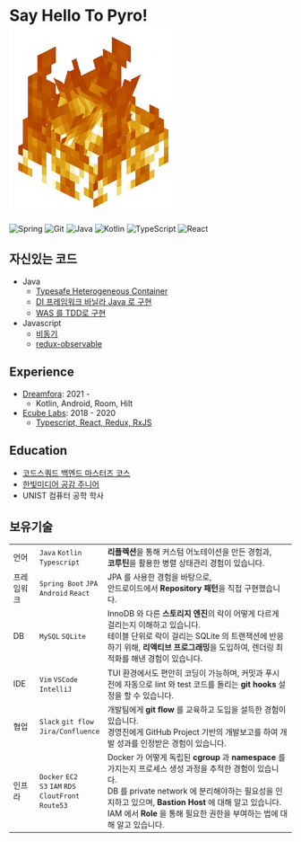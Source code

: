 # Say Hello To Pyro! <img src="img/fire.gif">

![Spring](https://img.shields.io/badge/spring-%236DB33F.svg?style=for-the-badge&logo=spring&logoColor=white)
![Git](https://img.shields.io/badge/git-%23F05033.svg?style=for-the-badge&logo=git&logoColor=white)
![Java](https://img.shields.io/badge/java-%23ED8B00.svg?style=for-the-badge&logo=java&logoColor=white)
![Kotlin](https://img.shields.io/badge/kotlin-%230095D5.svg?style=for-the-badge&logo=kotlin&logoColor=white)
![TypeScript](https://img.shields.io/badge/typescript-%23007ACC.svg?style=for-the-badge&logo=typescript&logoColor=white)
![React](https://img.shields.io/badge/react-%2320232a.svg?style=for-the-badge&logo=react&logoColor=%2361DAFB)

## 자신있는 코드

- Java
  - [Typesafe Heterogeneous Container](https://github.com/ghojeong/Effective-Java-Study/blob/main/pyro/item33.md)
  - [DI 프레임워크 바닐라 Java 로 구현](https://github.com/ghojeong/playground/tree/main/dependency/src/main/java/ioc)
  - [WAS 를 TDD로 구현](https://github.com/ghojeong/jwp-was)
- Javascript
  - [비동기](https://github.com/ghojeong/resume/blob/master/code/js/runTasks.js)
  - [redux-observable](https://github.com/ghojeong/resume/blob/master/code/README.md)

## Experience

- [Dreamfora](https://dreamfora.com/): 2021 -
  - Kotlin, Android, Room, Hilt
- [Ecube Labs](https://www.ecubelabs.com/): 2018 - 2020
  - [Typescript, React, Redux, RxJS](https://github.com/ghojeong/resume/blob/master/ecubelabs/README.md)

## Education

- [코드스쿼드 백엔드 마스터즈 코스](https://codesquad.kr/page/masters/be.html)
- [한빛미디어 공감 주니어](http://www.hanbit.co.kr/store/education/edu_view.html?p_code=S3414110334)
- UNIST 컴퓨터 공학 학사

## 보유기술

||||
|--|--|--|
|언어|`Java` `Kotlin` <br> `Typescript`|**리플렉션**을 통해 커스텀 어노테이션을 만든 경험과, <br> **코루틴**을 활용한 병렬 상태관리 경험이 있습니다.|
|프레임워크|`Spring Boot` `JPA` <br> `Android` `React`|JPA 를 사용한 경험을 바탕으로, <br> 안드로이드에서 **Repository 패턴**을 직접 구현했습니다.|
|DB|`MySQL` `SQLite`|InnoDB 와 다른 **스토리지 엔진**의 락이 어떻게 다르게 걸리는지 이해하고 있습니다. <br> 테이블 단위로 락이 걸리는 SQLite 의 트랜잭션에 반응하기 위해, **리액티브 프로그래밍**을 도입하여, 렌더링 최적화를 해낸 경험이 있습니다.|
|IDE|`Vim` `VSCode` <br> `IntelliJ` |TUI 환경에서도 편안히 코딩이 가능하며, 커밋과 푸시 전에 자동으로 lint 와 test 코드를 돌리는 **git hooks** 설정을 할 수 있습니다.|
|협업|`Slack` `git flow` <br> `Jira/Confluence`|개발팀에게 **git flow** 를 교육하고 도입을 설득한 경험이 있습니다. <br> 경영진에게 GitHub Project 기반의 개발보고를 하여 개발 성과를 인정받은 경험이 있습니다.|
|인프라|`Docker` `EC2` <br> `S3` `IAM` `RDS` <br> `CloutFront` <br> `Route53`|Docker 가 어떻게 독립된 **cgroup** 과 **namespace** 를 가지는지 프로세스 생성 과정을 추적한 경험이 있습니다. <br> DB 를 private network 에 분리해야하는 필요성을 인지하고 있으며, **Bastion Host** 에 대해 알고 있습니다. IAM 에서 **Role** 을 통해 필요한 권한을 부여하는 법에 대해 알고 있습니다.|

<!-- ![snake gif](https://github.com/ghojeong/ghojeong/blob/output/github-contribution-grid-snake.gif) -->

<!-- <img align="left" src="https://github-readme-stats.vercel.app/api?username=ghojeong&count_private=true&show_icons=true&theme=radical"> -->

<!-- <img align="left" src="https://github-readme-stats.vercel.app/api?username=ghojeong&count_private=true&show_icons=true&theme=radical" height="170px">
<img align="right" src="http://mazassumnida.wtf/api/v2/generate_badge?boj=ghojeong"> -->
